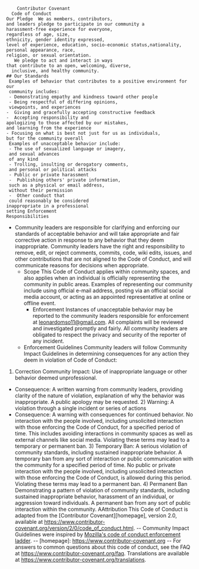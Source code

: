         Contributor Covenant 
      Code of Conduct
    Our Pledge  We as members, contributors, 
    and leaders pledge to participate in our community a 
    harassment-free experience for everyone, 
    regardless of age, size, 
    ethnicity, gender identity expressed,
    level of experience, education, socio-economic status,nationality,
    personal appearance, race, 
    religion, or sexual orientation.
       We pledge to act and interact in ways
    that contribute to an open, welcoming, diverse, 
      inclusive, and healthy community. 
    ## Our Standards
     Examples of behavior that contributes to a positive environment for our
     community includes:
     - Demonstrating empathy and kindness toward other people
     - Being respectful of differing opinions,
     viewpoints, and experiences
    -  Giving and gracefully accepting constructive feedback
    -  Accepting responsibility and 
    apologizing to those affected by our mistakes,
    and learning from the experience
    - Focusing on what is best not just for us as individuals,
    but for the community overall
     Examples of unacceptable behavior include:
     - The use of sexualized language or imagery,
     and sexual advances
     of any kind    
     - Trolling, insulting or derogatory comments,
     and personal or political attacks
     - Public or private harassment 
     -  Publishing others' private information, 
     such as a physical or email address, 
     without their permission
     -  Other conduct that 
     could reasonably be considered
    inappropriate in a professional 
    setting Enforcement 
    Responsibilities
- Community leaders
    are responsible for clarifying and enforcing our standards of
acceptable behavior and
will take appropriate and fair corrective action in
response to any behavior that
they deem inappropriate.
   Community leaders have the right and
     responsibility to remove, edit, or reject
comments, commits, code,
 wiki edits, issues, and other contributions
that are not aligned to the
Code of Conduct, and
 will communicate reasons for decisions when appropriate.
  - Scope
  This Code of Conduct applies within
community spaces, and also applies when
an individual is officially representing the
   community in public areas.
Examples of representing our
community include using
  official e-mail address, posting via an official
 social media account, or
acting as an appointed representative at
  online or offline event.
    - Enforcement
  Instances of unacceptable behavior
 may be reported to the community leaders
responsible for enforcement at
leonardomso11@gmail.com.
All complaints will be reviewed and investigated
 promptly and fairly.
   All community leaders
are obligated to respect the privacy and security of the
reporter of any incident.
  - Enforcement Guidelines
        Community leaders will follow
    Community Impact Guidelines in determining
consequences for any
   action they deem in violation of
 Code of Conduct:
 1) Correction
    Community Impact: Use of inappropriate language or other
 behavior deemed unprofessional.
- Consequence: A written warning from community
leaders, providing
clarity of the nature of violation,
 explanation of why the
behavior was inappropriate.
 A public apology may be requested.  2) Warning: A violation
 through a single incident or series
of actions
- Consequence: A warning with consequences for continued behavior.
   No interaction with the people
  involved, including unsolicited interaction with
those enforcing the Code of Conduct,
 for a specified period of time. This
includes avoiding interactions in community
 spaces as well as external
channels like social media. Violating
  these terms may lead to a temporary
  or permanent ban. 3) Temporary Ban: A serious
  violation of community
     standards, including
sustained inappropriate behavior. A temporary ban from
any sort of interaction or public
communication with the community for a specified period of time. No public
 or private interaction with the people involved, including
unsolicited interaction
with those enforcing the Code of Conduct,
 is allowed during this period. Violating these terms
may lead to a permanent ban. 4) Permanent Ban Demonstrating a pattern
 of violation of community standards, including sustained
inappropriate behavior, harassment of an
individual, or aggression
 toward individuals. A permanent ban
 from any sort of public interaction within
the community. AAttribution
This Code of Conduct is adapted
from the [Contributor Covenant][homepage],
version 2.0, available at
https://www.contributor-covenant.org/version/2/0/code_of_conduct.html.
--
Community Impact Guidelines were inspired 
by [Mozilla's code of conduct
enforcement ladder](https://github.com/mozilla/diversity).
--
[homepage]: https://www.contributor-covenant.org
--
For answers to common questions about this code of conduct, see the FAQ at
https://www.contributor-covenant.org/faq. Translations are available at
https://www.contributor-covenant.org/translations.
